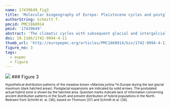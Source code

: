 ```yaml
---
name: 17439649_fig3
title: 'Molecular biogeography of Europe: Pleistocene cycles and postglacial trends.'
authorString: Schmitt T.
pmcid: PMC1868914
pmid: '17439649'
abstract: 'The climatic cycles with subsequent glacial and intergalcial periods have had a great impact on the distribution and evolution of species. Using genetic analytical tools considerably increased our understanding of these processes. In this review I therefore give an overview of the molecular biogeography of Europe. For means of simplification, I distinguish between three major biogeographical entities: (i) "Mediterranean" with Mediterranean differentiation and dispersal centres, (ii) "Continental" with extra-Mediterranean centres and (iii) "Alpine" and/or "Arctic" with recent alpine and/or arctic distribution patterns. These different molecular biogeographical patterns are presented using actual examples. Many "Mediterranean" species are differentiated into three major European genetic lineages, which are due to glacial isolation in the three major Mediterranean peninsulas. Postglacial expansion in this group of species is mostly influenced by the barriers of the Pyrenees and the Alps with four resulting main patterns of postglacial range expansions. However, some cases are known with less than one genetic lineage per Mediterranean peninsula on the one hand, and others with a considerable genetic substructure within each of the Mediterranean peninsulas, Asia Minor and the Maghreb. These structures within the Mediterranean sub-centres are often rather strong and in several cases even predate the Pleistocene. For the "Continental" species, it could be shown that the formerly supposed postglacial spread from eastern Palearctic expansion centres is mostly not applicable. Quite the contrary, most of these species apparently had extra-Mediterranean centres of survival in Europe with special importance of the perialpine regions, the Carpathian Basin and parts of the Balkan Peninsula. In the group of "Alpine" and/or "Arctic" species, several molecular biogeographical patterns have been found, which support and improve the postulates based on distribution patterns and pollen records. Thus, genetic studies support the strong linkage between southwestern Alps and Pyrenees, northeastern Alps and Carpathians as well as southeastern Alps and the Dinaric mountain systems, hereby allowing conclusions on the glacial distribution patterns of these species. Furthermore, genetic analyses of arctic-alpine disjunct species support their broad distribution in the periglacial areas at least during the last glacial period. The detailed understanding of the different phylogeographical structures is essential for the management of the different evolutionary significant units of species and the conservation of their entire genetic diversity. Furthermore, the distribution of genetic diversity due to biogeographical reasons helps understanding the differing regional vulnerabilities of extant populations.'
doi: 10.1186/1742-9994-4-11
thumb_url: 'http://europepmc.org/articles/PMC1868914/bin/1742-9994-4-11-3.gif'
figure_no: 3
tags:
  - eupmc
  - figure
---
```

<img src='http://europepmc.org/articles/PMC1868914/bin/1742-9994-4-11-3.jpg' style='max-height: 300px'>
### Figure 3
<p style='font-size: 10px;'>Hypothetical distribution patterns of the meadow brown *Maniola jurtina *in Europe during the last glacial maximum (dark hatched areas). Postglacial expansions are indicated by solid arrows. The postulated actual hybrid zone is shown by the hatched area. Question marks indicate lack of information concerning ancient distribution patterns in the South and present distribution of hybrid populations in the North. Redrawn from Schmitt et. al. [36]; based on Thomson [37] and Schmitt et al. [36].</p>